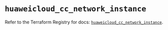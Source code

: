 # `huaweicloud_cc_network_instance`

Refer to the Terraform Registry for docs: [`huaweicloud_cc_network_instance`](https://registry.terraform.io/providers/huaweicloud/huaweicloud/1.71.1/docs/resources/cc_network_instance).
